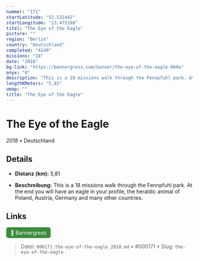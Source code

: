 ```yaml
---
nummer: "171"
startLatitude: "52.532442"
startLongitude: "13.475188"
titel: "The Eye of the Eagle"
picture: ""
region: "Berlin"
country: "Deutschland"
completed: "4140"
missions: "18"
date: "2018"
bg-link: "https://bannergress.com/banner/the-eye-of-the-eagle-066e"
onyx: "0"
description: "This is a 18 missions walk through the Fennpfuhl park. At the end you will have an eagle in your profile, the heraldic animal of Poland, Austria, Germany and many other countries."
lengthKMeters: "5,81"
umap: ""
title: "The Eye of the Eagle"
---
```

# The Eye of the Eagle

*2018* • Deutschland



## Details
- **Distanz (km):** 5,81



- **Beschreibung:** This is a 18 missions walk through the Fennpfuhl park. At the end you will have an eagle in your profile, the heraldic animal of Poland, Austria, Germany and many other countries.


## Links
<div style="margin-top: 0.5em;">
<a href="https://bannergress.com/banner/the-eye-of-the-eagle-066e" target="_blank" style="display:inline-block;margin-right:8px;padding:6px 12px;background-color:#3c8b3c;color:white;text-decoration:none;border-radius:6px;">🔗 Bannergress</a>

</div>


> Datei: `000171_the-eye-of-the-eagle_2018.md` • #000171 • Slug: `the-eye-of-the-eagle`
